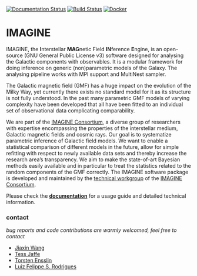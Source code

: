 [![Documentation Status](https://readthedocs.org/projects/imagine-code/badge/?version=latest)](https://imagine-code.readthedocs.io/en/latest/?badge=latest)
[![Build Status](https://travis-ci.com/IMAGINE-Consortium/imagine.svg?branch=master)](https://travis-ci.com/IMAGINE-Consortium/imagine)
[![Docker](https://github.com/IMAGINE-Consortium/imagine/workflows/Docker/badge.svg)](https://github.com/IMAGINE-Consortium/imagine/actions?query=workflow%3ADocker)

# IMAGINE

IMAGINE, the **I**nterstellar **MAG**netic Field **IN**ference **E**ngine,
is an open-source (GNU General Public License v3) software designed for
analysing the Galactic components with observables.
It is a modular framework for doing inference on generic (non)parametric models of the Galaxy.
The analysing pipeline works with MPI support and MultiNest sampler.

The Galactic magnetic field (GMF) has a huge impact on the evolution of the Milky Way,
yet currently there exists no standard model for it as its structure is not fully understood.
In the past many parametric GMF models of varying complexity have been developed that
all have been fitted to an individual set of observational data complicating comparability.

We are part of the [IMAGINE Consortium], a diverse group of researchers with expertise
encompassing the properties of the interstellar medium, Galactic magnetic fields and
cosmic rays.
Our goal is to systematize parametric inference of Galactic field models.
We want to enable a statistical comparison of different models in the future,
allow for simple refitting with respect to newly available data sets and thereby increase the research area’s transparency.
We aim to make the state-of-art Bayesian methods easily available and in particular to treat the statistics related to the random components of the GMF correctly.
The IMAGINE software package is developed and maintained by the [technical workgroup] of the [IMAGINE Consortium].

Please check the [**documentation**](https://imagine-code.readthedocs.io/) for a usage guide and
detailed technical information.

[IMAGINE Consortium]: https://www.astro.ru.nl/imagine/
[technical workgroup]: https://www.astro.ru.nl/imagine/imagineprojects.html

### contact
*bug reports and code contributions are warmly welcomed, feel free to contact*

- [Jiaxin Wang](http://www.sissa.it/app/members.php?ID=222)
- [Tess Jaffe](https://science.gsfc.nasa.gov/sed/bio/tess.jaffe)
- [Torsten Ensslin](https://wwwmpa.mpa-garching.mpg.de/~ensslin/)
- [Luiz Felippe S. Rodrigues](https://luizfelippesr.github.io/)
